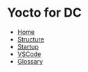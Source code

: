 # Yocto for DC

* [Home][home]
* [Structure](/yocto/structure.md)
* [Startup](/yocto/startup.md)
* [VSCode](/vscode/vscode.md)
* [Glossary](/glossary.md)

[home]: /index.md
[logo]: /images/logo.png